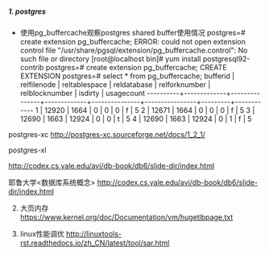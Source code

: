 ##### 1. postgres

* 使用pg_buffercache观察postgres shared buffer使用情况
postgres=# create extension pg_buffercache;
ERROR:  could not open extension control file "/usr/share/pgsql/extension/pg_buffercache.control": No such file or directory
[root@localhost bin]# yum install postgresql92-contrib
postgres=# create extension pg_buffercache;
CREATE EXTENSION
postgres=# select * from pg_buffercache;
 bufferid | relfilenode | reltablespace | reldatabase | relforknumber | relblocknumber | isdirty | usagecount
----------+-------------+---------------+-------------+---------------+----------------+---------+------------
        1 |       12920 |          1664 |           0 |             0 |              0 | f       |          5
        2 |       12671 |          1664 |           0 |             0 |              0 | f       |          5
        3 |       12690 |          1663 |       12924 |             0 |              0 | t       |          5
        4 |       12690 |          1663 |       12924 |             0 |              1 | f       |          5

postgres-xc
http://postgres-xc.sourceforge.net/docs/1_2_1/

postgres-xl

http://codex.cs.yale.edu/avi/db-book/db6/slide-dir/index.html

耶鲁大学<数据库系统概念>
http://codex.cs.yale.edu/avi/db-book/db6/slide-dir/index.html

2. 大页内存
https://www.kernel.org/doc/Documentation/vm/hugetlbpage.txt

3. linux性能调优
http://linuxtools-rst.readthedocs.io/zh_CN/latest/tool/sar.html
